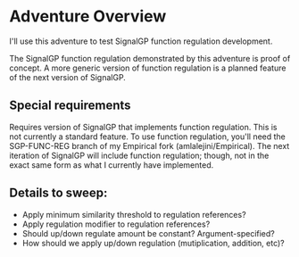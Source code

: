 
# Adventure Overview
I'll use this adventure to test SignalGP function regulation development. 

The SignalGP function regulation demonstrated by this adventure is proof of concept. A more generic version of function regulation is a planned feature of the next version of SignalGP. 

## Special requirements
Requires version of SignalGP that implements function regulation. This is not currently a standard feature. To use function regulation, you'll need the SGP-FUNC-REG branch of my Empirical fork (amlalejini/Empirical). The next iteration of SignalGP will include function regulation; though, not in the exact same form as what I currently have implemented. 

## Details to sweep:
- Apply minimum similarity threshold to regulation references? 
- Apply regulation modifier to regulation references?
- Should up/down regulate amount be constant? Argument-specified?
- How should we apply up/down regulation (mutiplication, addition, etc)?